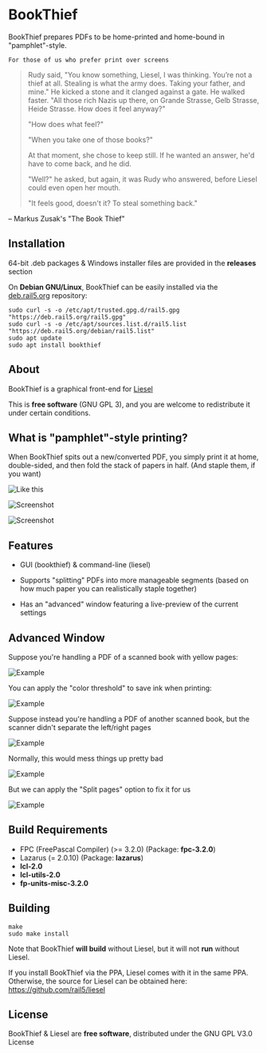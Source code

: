 # BookThief

BookThief prepares PDFs to be home-printed and home-bound in "pamphlet"-style.

    For those of us who prefer print over screens

> Rudy said, "You know something, Liesel, I was thinking. You’re not a thief at all. Stealing is what the army does. Taking your father, and mine." He kicked a stone and it clanged against a gate. He walked faster. "All those rich Nazis up there, on Grande Strasse, Gelb Strasse, Heide Strasse. How does it feel anyway?"
>
> "How does what feel?"
>
> "When you take one of those books?"
>
> At that moment, she chose to keep still. If he wanted an answer, he'd have to come back, and he did.
>
> "Well?" he asked, but again, it was Rudy who answered, before Liesel could even open her mouth.
>
> "It feels good, doesn't it? To steal something back."

– Markus Zusak's "The Book Thief"

## Installation

64-bit .deb packages & Windows installer files are provided in the **releases** section

On **Debian GNU/Linux**, BookThief can be easily installed via the [deb.rail5.org](https://deb.rail5.org) repository:

```
sudo curl -s -o /etc/apt/trusted.gpg.d/rail5.gpg "https://deb.rail5.org/rail5.gpg"
sudo curl -s -o /etc/apt/sources.list.d/rail5.list "https://deb.rail5.org/debian/rail5.list"
sudo apt update
sudo apt install bookthief
```

## About

BookThief is a graphical front-end for [Liesel](https://github.com/rail5/liesel)

This is **free software** (GNU GPL 3), and you are welcome to redistribute it under certain conditions.

## What is "pamphlet"-style printing?

When BookThief spits out a new/converted PDF, you simply print it at home, double-sided, and then fold the stack of papers in half. (And staple them, if you want)

![Like this](https://cdn.zmescience.com/wp-content/uploads/2014/07/folding_paper.jpg)

![Screenshot](./bookthief-screenshot1.png)

![Screenshot](./bookthief-screenshot2.png)

## Features

- GUI (bookthief) & command-line (liesel)

- Supports "splitting" PDFs into more manageable segments (based on how much paper you can realistically staple together)

- Has an "advanced" window featuring a live-preview of the current settings

## Advanced Window

Suppose you're handling a PDF of a scanned book with yellow pages:

![Example](./bookthief-screenshot3.png)

You can apply the "color threshold" to save ink when printing:

![Example](./bookthief-screenshot4.png)

Suppose instead you're handling a PDF of another scanned book, but the scanner didn't separate the left/right pages

![Example](./doubled-example.png)

Normally, this would mess things up pretty bad

![Example](./bookthief-screenshot5.png)

But we can apply the "Split pages" option to fix it for us

![Example](./bookthief-screenshot6.png)


## Build Requirements

- FPC (FreePascal Compiler) (>= 3.2.0) (Package: **fpc-3.2.0**)
- Lazarus (= 2.0.10) (Package: **lazarus**)
- **lcl-2.0**
- **lcl-utils-2.0**
- **fp-units-misc-3.2.0**

## Building
```
make
sudo make install
```

Note that BookThief **will build** without Liesel, but it will not **run** without Liesel.

If you install BookThief via the PPA, Liesel comes with it in the same PPA. Otherwise, the source for Liesel can be obtained here: https://github.com/rail5/liesel
## License

BookThief & Liesel are **free software**, distributed under the GNU GPL V3.0 License

